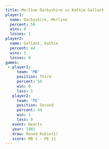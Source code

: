 ```yaml
---
title: Merline Darbyshire vs Kathie Gallant
player1:                   
  name: Darbyshire, Merline
  percent: 50              
  wins: 0                  
  losses: 1                
player2:                   
  name: Gallant, Kathie    
  percent: 44              
  wins: 1                  
  losses: 0                
games:
 - player1:         
     team: 'MB'     
     position: Third
     percent: 50    
     win: 0         
     loss: 1        
   player2:          
     team: 'PE'      
     position: Second
     percent: 44     
     win: 1          
     loss: 0         
   event: Hearts       
   year: 1985          
   draw: Round Robin(1)
   score: MB 1 - PE 11 
---
```

